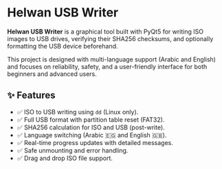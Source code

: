 # Helwan USB Writer

**Helwan USB Writer** is a graphical tool built with PyQt5 for writing ISO images to USB drives, 
verifying their SHA256 checksums, and optionally formatting the USB device beforehand.

This project is designed with multi-language support (Arabic and English) and focuses on reliability, safety, 
and a user-friendly interface for both beginners and advanced users.

## ✨ Features

- ✅ ISO to USB writing using `dd` (Linux only).
- ✅ Full USB format with partition table reset (FAT32).
- ✅ SHA256 calculation for ISO and USB (post-write).
- ✅ Language switching (Arabic 🇪🇬 and English 🇬🇧).
- ✅ Real-time progress updates with detailed messages.
- ✅ Safe unmounting and error handling.
- ✅ Drag and drop ISO file support.



